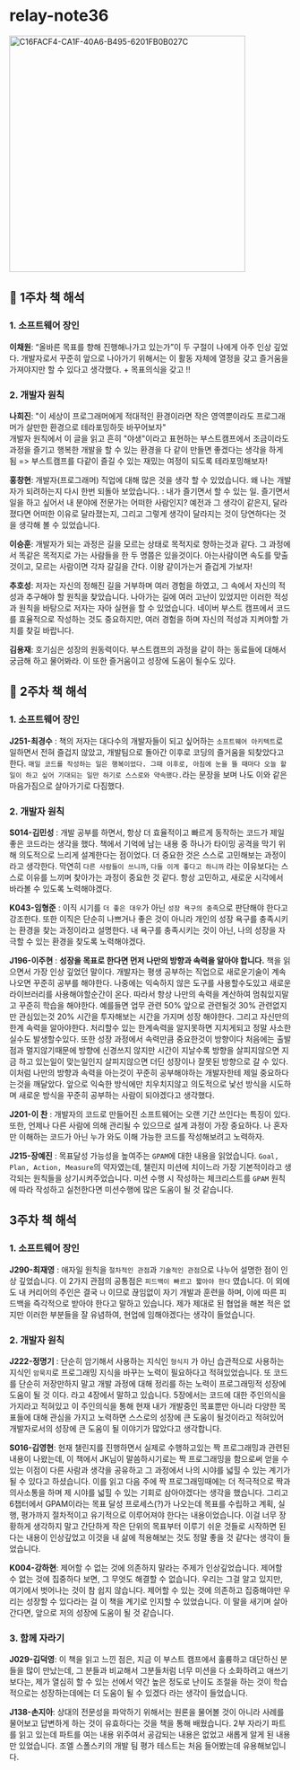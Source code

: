 # relay-note36
<img width="421" alt="C16FACF4-CA1F-40A6-B495-6201FB0B027C" src="https://github.com/user-attachments/assets/915a489f-985b-44a1-a666-acdb465c75b4">

## 📘 1주차 책 해석
### 1. 소프트웨어 장인
**이채원**: “올바른 목표를 향해 진행해나가고 있는가”이 두 구절이 나에게 아주 인상 깊었다. 개발자로서 꾸준히 앞으로 나아가기 위해서는 이 활동 자체에 열정을 갖고 즐거움을 가져야지만 할 수 있다고 생각했다. + 목표의식을 갖고 !!

### 2. 개발자 원칙
**나희진**: "이 세상이 프로그래머에게 적대적인 환경이라면 작은 영역뿐이라도 프로그래머가 살만한 환경으로 테라포밍하듯 바꾸어보자" <br />
개발자 원칙에서 이 글을 읽고 흔히 "야생"이라고 표현하는 부스트캠프에서 조금이라도 과정을 즐기고 행복한 개발을 할 수 있는 환경을 다 같이 만들면 좋겠다는 생각을 하게 됨
=> 부스트캠프를 다같이 즐길 수 있는 재밌는 여정이 되도록 테라포밍해보자!

**홍창현**: 개발자(프로그래머) 직업에 대해 많은 것을 생각 할 수 있었습니다. 왜 나는 개발자가 되려하는지 다시 한번 되돌아 보았습니다. : 내가 즐기면서 할 수 있는 일. 즐기면서 일을 하고 싶어서
내 분야에 전문가는 어떠한 사람인지? 예전과 그 생각이 같은지, 달라졌다면 어떠한 이유로 달라졌는지, 그리고 그렇게 생각이 달라지는 것이 당연하다는 것을 생각해 볼 수 있었습니다.

**이승훈**: 개발자가 되는 과정은 길을 모르는 상태로 목적지로 향하는것과 같다. 그 과정에서 똑같은 목적지로 가는 사람들을 한 두 명쯤은 있을것이다. 아는사람이면 속도를 맞출것이고, 모르는 사람이면 각자 갈길을 간다. 이왕 같이가는거 즐겁게 가보자!

**추호성**: 저자는 자신의 정해진 길을 거부하며 여러 경험을 하였고, 그 속에서 자신의 적성과 추구해야 할 원칙을 찾았습니다. 나아가는 길에 여러 고난이 있었지만 이러한 적성과 원칙을 바탕으로 저자는 자아 실현을 할 수 있었습니다.
네이버 부스트 캠프에서 코드를 효율적으로 작성하는 것도 중요하지만, 여러 경험을 하며 자신의 적성과 지켜야할 가치를 찾길 바랍니다.

**김용재**: 호기심은 성장의 원동력이다. 부스트캠프의 과정을 같이 하는 동료들에 대해서 궁금해 하고 물어봐라. 이 또한 즐거움이고 성장에 도움이 될수도 있다.

## 📘 2주차 책 해석

### 1. 소프트웨어 장인
**J251-최경수** : 책의 저자는 대다수의 개발자들이 되고 싶어하는 `소프트웨어 아키텍트`로 일하면서 전혀 즐겁지 않았고, 개발팀으로 돌아간 이후로 코딩의 즐거움을 되찾았다고 한다. `매일 코드를 작성하는 일은 행복이었다. 그때 이후로, 아침에 눈을 뜰 때마다 오늘 할 일이 하고 싶어 기대되는 일만 하기로 스스로와 약속했다.`라는 문장을 보며 나도 이와 같은 마음가짐으로 살아가기로 다짐했다.

### 2. 개발자 원칙
**S014-김민성** : 개발 공부를 하면서, 항상 더 효율적이고 빠르게 동작하는 코드가 제일 좋은 코드라는 생각을 했다. 책에서 기억에 남는 내용 중 하나가 타이밍 공격을 막기 위해 의도적으로 느리게 설계한다는 점이었다. 더 중요한 것은 스스로 고민해보는 과정이라고 생각한다. 막연히 `다른 사람들이 쓰니까`, `다들 이게 좋다고 하니까` 라는 이유보다는 스스로 이유를 느끼며 찾아가는 과정이 중요한 것 같다. 항상 고민하고, 새로운 시각에서 바라볼 수 있도록 노력해야겠다.

**K043-임형준** : 이직 시기를 `더 좋은 대우`가 아닌 `성장 욕구의 충족`으로 판단해야 한다고 강조한다. 또한 이직은 단순히 나쁘거나 좋은 것이 아니라 개인의 성장 욕구를 충족시키는 환경을 찾는 과정이라고 설명한다. 내 욕구를 충족시키는 것이 아닌, 나의 성장을 자극할 수 있는 환경을 찾도록 노력해야겠다.

**J196-이주현** : **성장을 목표로 한다면 먼저 나만의 방향과 속력을 알아야 합니다.**
책을 읽으면서 가장 인상 깊었던 말이다. 개발자는 평생 공부하는 직업으로 새로운기술이 계속 나오면 꾸준히 공부를 해야한다. 나중에는 익숙하지 않은 도구를 사용할수도있고 새로운 라이브러리를 사용해야할순간이 온다. 따라서 항상 나만의 속력을 계산하여 멈춰있지말고 꾸준히 학습을 해야한다. 예를들면 업무 관련 50% 앞으로 관련될것 30% 관련없지만 관심있는것 20% 시간을 투자해보는 시간을 가지며 성장 해야한다. 그리고 자신만의 한계 속력을 알아야한다. 처리할수 있는 한계속력을 알지못하면 지치게되고 정말 사소한 실수도 발생할수있다. 또한 성장 과정에서 속력만큼 중요한것이 방향이다 처음에는 출발점과 멀지않기때문에 방향에 신경쓰지 않지만 시간이 지날수록 방향을 살피지않으면 지금 하고 있는일이 맞는일인지 살피지않으면 더딘 성장이나 잘못된 방향으로 갈 수 있다. 이처럼 나만의 방향과 속력을 아는것이 꾸준히 공부해야하는 개발자한테 제일 중요하다는것을 깨달았다. 앞으로 익숙한 방식에만 치우치지않고 의도적으로 낯선 방식을 시도하며 새로운 방식을 꾸준히 공부하는 사람이 되야겠다고 생각했다.

**J201-이  찬** : 개발자의 코드로 만들어진 소프트웨어는 오랜 기간 쓰인다는 특징이 있다. 또한, 언제나 다른 사람에 의해 관리될 수 있으므로 설계 과정이 가장 중요하다. 나 혼자만 이해하는 코드가 아닌 누가 와도 이해 가능한 코드를 작성해보려고 노력하자.

**J215-장예진** : 목표달성 가능성을 높여주는 `GPAM`에 대한 내용을 읽었습니다. `Goal, Plan, Action, Measure`의 약자였는데, 챌린지 미션에 치이느라 가장 기본적이라고 생각되는 원칙들을 상기시켜주었습니다. 미션 수행 시 작성하는 체크리스트를 `GPAM` 원칙에 따라 작성하고 실천한다면 미션수행에 많은 도움이 될 것 같습니다.

## 3주차 책 해석
### 1. 소프트웨어 장인

**J290-최재영** : 애자일 원칙을 `절차적인 관점`과 `기술적인 관점`으로 나누어 설명한 점이 인상 깊었습니다. 이 2가지 관점의 공통점은 `피드백이 빠르고 짧아야 한다` 였습니다. 이 외에도 내 커리어의 주인은 결국 `나` 이므로 끊임없이 자기 개발과 훈련을 하며, 이에 따른 피드백을 즉각적으로 받아야 한다고 말하고 있습니다. 제가 제대로 된 협업을 해본 적은 없지만 이러한 부분들을 잘 유념하여, 현업에 임해야겠다는 생각이 들었습니다.

### 2. 개발자 원칙

**J222-정명기** : 단순히 암기해서 사용하는 지식인 `형식지` 가 아닌 습관적으로 사용하는 지식인 `암묵지`로 프로그래밍 지식을 바꾸는 노력이 필요하다고 적혀있었습니다. 또 코드를 단순히 저장만하지 말고 개발 과정에 대해 정리를 하는 노력이 프로그래밍적 성장에 도움이 될 것 이다. 라고 4장에서 말하고 있습니다. 5장에서는 코드에 대한 주인의식을 가지라고 적혀있고 이 주인의식을 통해 현재 내가 개발중인 목표뿐만 아니라 다양한 목표들에 대해 관심을 가지고 노력하면 스스로의 성장에 큰 도움이 될것이라고 적혀있어 개발자로서의 성장에 큰 도움이 될 이야기가 많았다고 생각합니다.

**S016-김영현**: 현재 챌린지를 진행하면서 실제로 수행하고있는 짝 프로그래밍과 관련된 내용이 나왔는데, 이 책에서 JK님이 말씀하시기로는 짝 프로그래밍을 함으로써 얻을 수 있는 이점이 다른 사람과 생각을 공유하고 그 과정에서 나의 시야를 넓힐 수 있는 계기가 될 수 있다고 하셨습니다. 이를 읽고 다음 주에 짝 프로그래밍때에는 더 적극적으로 짝과 의사소통을 하며 제 시야를 넓힐 수 있는 기회로 삼아야겠다는 생각을 했습니다. 그리고 6챕터에서 GPAM이라는 목표 달성 프로세스(?)가 나오는데 목표를 수립하고 계획, 실행, 평가까지 절차적이고 유기적으로 이루어져야 한다는 내용이었습니다. 이걸 너무 장황하게 생각하지 말고 간단하게 작은 단위의 목표부터 이루기 쉬운 것들로 시작하면 된다는 내용이 인상깊었고 이것을 내 삶에 적용해보는 것도 정말 좋을 것 같다는 생각이 들었습니다.

**K004-강하현**:  제어할 수 없는 것에 의존하지 말라는 주제가 인상깊었습니다. 제어할 수 없는 것에 집중하다 보면, 그 무엇도 해결할 수 없습니다. 우리는 그걸 알고 있지만, 여기에서 벗어나는 것이 참 쉽지 않습니다. 제어할 수 있는 것에 의존하고 집중해야만 우리는 성장할 수 있다라는 걸 이 책을 계기로 인지할 수 있었습니다. 이 말을 새기며 살아간다면, 앞으로 저의 성장에 도움이 될 것 같습니다. 

### 3. 함께 자라기

**J029-김덕영**:  이 책을 읽고 느낀 점은, 지금 이 부스트 캠프에서 훌륭하고 대단하신 분들을 많이 만났는데, 그 분들과  비교해서 그분들처럼 너무 미션을 다 소화하려고 애쓰기 보다는, 제가 열심히 할 수 있는 선에서 약간 높은 정도로 난이도 조절을 하는 것이 학습적으로는 성장하는데에는 더 도움이 될 수 있겠다 라는 생각이 들었습니다.

**J138-손지아**: 상대의 전문성을 파악하기 위해서는 원론을 물어볼 것이 아니라 사례를 물어보고 답변하게 하는 것이 유효하다는 것을 책을 통해 배웠습니다. 2부 자라기 파트를 읽고 있는데 파트를 여는 내용 위주여서 공감되는 내용은 없었고 새롭게 알게 된 내용만 있었습니다. 조엘 스폴스키의 개발 팀 평가 테스트는 처음 들어봤는데 유용해보입니다.

